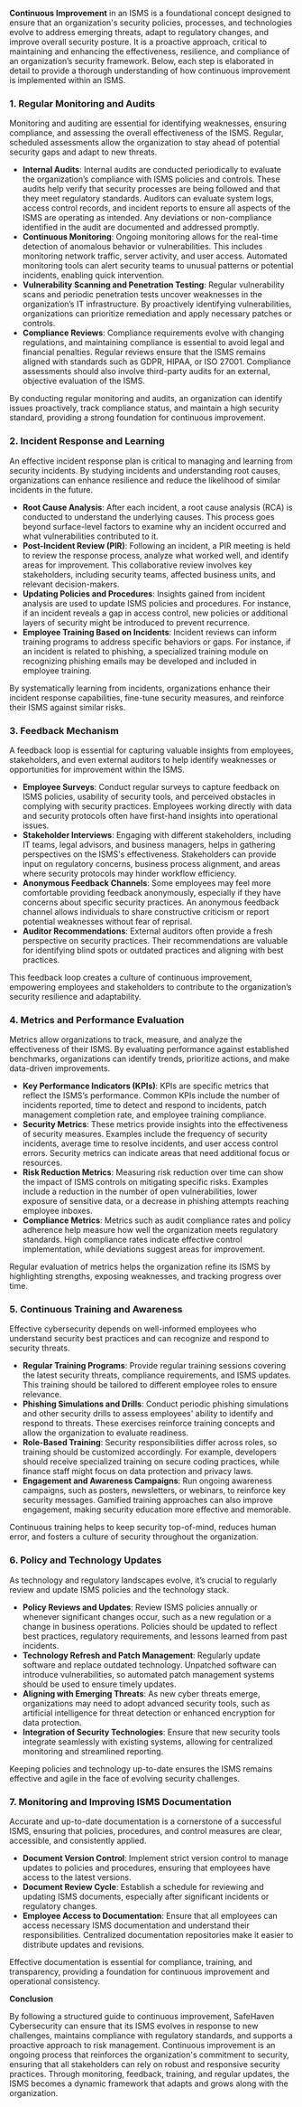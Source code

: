 
**Continuous Improvement** in an ISMS is a foundational concept designed to ensure that an organization's security policies, processes, and technologies evolve to address emerging threats, adapt to regulatory changes, and improve overall security posture. It is a proactive approach, critical to maintaining and enhancing the effectiveness, resilience, and compliance of an organization’s security framework. Below, each step is elaborated in detail to provide a thorough understanding of how continuous improvement is implemented within an ISMS.

### **1\. Regular Monitoring and Audits**

Monitoring and auditing are essential for identifying weaknesses, ensuring compliance, and assessing the overall effectiveness of the ISMS. Regular, scheduled assessments allow the organization to stay ahead of potential security gaps and adapt to new threats.

* **Internal Audits**: Internal audits are conducted periodically to evaluate the organization’s compliance with ISMS policies and controls. These audits help verify that security processes are being followed and that they meet regulatory standards. Auditors can evaluate system logs, access control records, and incident reports to ensure all aspects of the ISMS are operating as intended. Any deviations or non-compliance identified in the audit are documented and addressed promptly.  
* **Continuous Monitoring**: Ongoing monitoring allows for the real-time detection of anomalous behavior or vulnerabilities. This includes monitoring network traffic, server activity, and user access. Automated monitoring tools can alert security teams to unusual patterns or potential incidents, enabling quick intervention.  
* **Vulnerability Scanning and Penetration Testing**: Regular vulnerability scans and periodic penetration tests uncover weaknesses in the organization’s IT infrastructure. By proactively identifying vulnerabilities, organizations can prioritize remediation and apply necessary patches or controls.  
* **Compliance Reviews**: Compliance requirements evolve with changing regulations, and maintaining compliance is essential to avoid legal and financial penalties. Regular reviews ensure that the ISMS remains aligned with standards such as GDPR, HIPAA, or ISO 27001\. Compliance assessments should also involve third-party audits for an external, objective evaluation of the ISMS.

By conducting regular monitoring and audits, an organization can identify issues proactively, track compliance status, and maintain a high security standard, providing a strong foundation for continuous improvement.

### **2\. Incident Response and Learning**

An effective incident response plan is critical to managing and learning from security incidents. By studying incidents and understanding root causes, organizations can enhance resilience and reduce the likelihood of similar incidents in the future.

* **Root Cause Analysis**: After each incident, a root cause analysis (RCA) is conducted to understand the underlying causes. This process goes beyond surface-level factors to examine why an incident occurred and what vulnerabilities contributed to it.  
* **Post-Incident Review (PIR)**: Following an incident, a PIR meeting is held to review the response process, analyze what worked well, and identify areas for improvement. This collaborative review involves key stakeholders, including security teams, affected business units, and relevant decision-makers.  
* **Updating Policies and Procedures**: Insights gained from incident analysis are used to update ISMS policies and procedures. For instance, if an incident reveals a gap in access control, new policies or additional layers of security might be introduced to prevent recurrence.  
* **Employee Training Based on Incidents**: Incident reviews can inform training programs to address specific behaviors or gaps. For instance, if an incident is related to phishing, a specialized training module on recognizing phishing emails may be developed and included in employee training.

By systematically learning from incidents, organizations enhance their incident response capabilities, fine-tune security measures, and reinforce their ISMS against similar risks.

### **3\. Feedback Mechanism**

A feedback loop is essential for capturing valuable insights from employees, stakeholders, and even external auditors to help identify weaknesses or opportunities for improvement within the ISMS.

* **Employee Surveys**: Conduct regular surveys to capture feedback on ISMS policies, usability of security tools, and perceived obstacles in complying with security practices. Employees working directly with data and security protocols often have first-hand insights into operational issues.  
* **Stakeholder Interviews**: Engaging with different stakeholders, including IT teams, legal advisors, and business managers, helps in gathering perspectives on the ISMS's effectiveness. Stakeholders can provide input on regulatory concerns, business process alignment, and areas where security protocols may hinder workflow efficiency.  
* **Anonymous Feedback Channels**: Some employees may feel more comfortable providing feedback anonymously, especially if they have concerns about specific security practices. An anonymous feedback channel allows individuals to share constructive criticism or report potential weaknesses without fear of reprisal.  
* **Auditor Recommendations**: External auditors often provide a fresh perspective on security practices. Their recommendations are valuable for identifying blind spots or outdated practices and aligning with best practices.

This feedback loop creates a culture of continuous improvement, empowering employees and stakeholders to contribute to the organization’s security resilience and adaptability.

### **4\. Metrics and Performance Evaluation**

Metrics allow organizations to track, measure, and analyze the effectiveness of their ISMS. By evaluating performance against established benchmarks, organizations can identify trends, prioritize actions, and make data-driven improvements.

* **Key Performance Indicators (KPIs)**: KPIs are specific metrics that reflect the ISMS’s performance. Common KPIs include the number of incidents reported, time to detect and respond to incidents, patch management completion rate, and employee training compliance.  
* **Security Metrics**: These metrics provide insights into the effectiveness of security measures. Examples include the frequency of security incidents, average time to resolve incidents, and user access control errors. Security metrics can indicate areas that need additional focus or resources.  
* **Risk Reduction Metrics**: Measuring risk reduction over time can show the impact of ISMS controls on mitigating specific risks. Examples include a reduction in the number of open vulnerabilities, lower exposure of sensitive data, or a decrease in phishing attempts reaching employee inboxes.  
* **Compliance Metrics**: Metrics such as audit compliance rates and policy adherence help measure how well the organization meets regulatory standards. High compliance rates indicate effective control implementation, while deviations suggest areas for improvement.

Regular evaluation of metrics helps the organization refine its ISMS by highlighting strengths, exposing weaknesses, and tracking progress over time.

### **5\. Continuous Training and Awareness**

Effective cybersecurity depends on well-informed employees who understand security best practices and can recognize and respond to security threats.

* **Regular Training Programs**: Provide regular training sessions covering the latest security threats, compliance requirements, and ISMS updates. This training should be tailored to different employee roles to ensure relevance.  
* **Phishing Simulations and Drills**: Conduct periodic phishing simulations and other security drills to assess employees' ability to identify and respond to threats. These exercises reinforce training concepts and allow the organization to evaluate readiness.  
* **Role-Based Training**: Security responsibilities differ across roles, so training should be customized accordingly. For example, developers should receive specialized training on secure coding practices, while finance staff might focus on data protection and privacy laws.  
* **Engagement and Awareness Campaigns**: Run ongoing awareness campaigns, such as posters, newsletters, or webinars, to reinforce key security messages. Gamified training approaches can also improve engagement, making security education more effective and memorable.

Continuous training helps to keep security top-of-mind, reduces human error, and fosters a culture of security throughout the organization.

### **6\. Policy and Technology Updates**

As technology and regulatory landscapes evolve, it’s crucial to regularly review and update ISMS policies and the technology stack.

* **Policy Reviews and Updates**: Review ISMS policies annually or whenever significant changes occur, such as a new regulation or a change in business operations. Policies should be updated to reflect best practices, regulatory requirements, and lessons learned from past incidents.  
* **Technology Refresh and Patch Management**: Regularly update software and replace outdated technology. Unpatched software can introduce vulnerabilities, so automated patch management systems should be used to ensure timely updates.  
* **Aligning with Emerging Threats**: As new cyber threats emerge, organizations may need to adopt advanced security tools, such as artificial intelligence for threat detection or enhanced encryption for data protection.  
* **Integration of Security Technologies**: Ensure that new security tools integrate seamlessly with existing systems, allowing for centralized monitoring and streamlined reporting.

Keeping policies and technology up-to-date ensures the ISMS remains effective and agile in the face of evolving security challenges.

### **7\. Monitoring and Improving ISMS Documentation**

Accurate and up-to-date documentation is a cornerstone of a successful ISMS, ensuring that policies, procedures, and control measures are clear, accessible, and consistently applied.

* **Document Version Control**: Implement strict version control to manage updates to policies and procedures, ensuring that employees have access to the latest versions.  
* **Document Review Cycle**: Establish a schedule for reviewing and updating ISMS documents, especially after significant incidents or regulatory changes.  
* **Employee Access to Documentation**: Ensure that all employees can access necessary ISMS documentation and understand their responsibilities. Centralized documentation repositories make it easier to distribute updates and revisions.

Effective documentation is essential for compliance, training, and transparency, providing a foundation for continuous improvement and operational consistency.

**Conclusion**

By following a structured guide to continuous improvement, SafeHaven Cybersecurity can ensure that its ISMS evolves in response to new challenges, maintains compliance with regulatory standards, and supports a proactive approach to risk management. Continuous improvement is an ongoing process that reinforces the organization's commitment to security, ensuring that all stakeholders can rely on robust and responsive security practices. Through monitoring, feedback, training, and regular updates, the ISMS becomes a dynamic framework that adapts and grows along with the organization.

